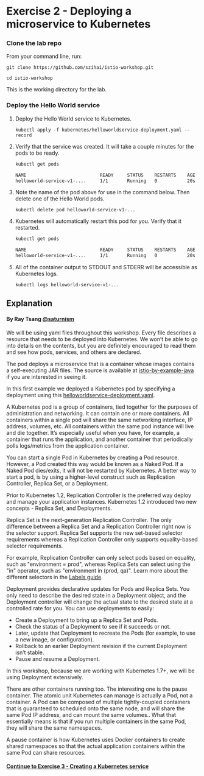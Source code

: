 # Exercise 2 - Deploying a microservice to Kubernetes

### Clone the lab repo

From your command line, run:
   
```    
git clone https://github.com/szihai/istio-workshop.git

cd istio-workshop
```

This is the working directory for the lab.

### Deploy the Hello World service

1. Deploy the Hello World service to Kubernetes.

   ```
   kubectl apply -f kubernetes/helloworldservice-deployment.yaml --record
   ```

2. Verify that the service was created. It will take a couple minutes for the pods to be ready.

    ```bash
    kubectl get pods
    
    NAME                           READY     STATUS    RESTARTS    AGE
    helloworld-service-v1-....     1/1       Running   0           20s
    ```

3. Note the name of the pod above for use in the command below. Then delete one of the Hello World pods.

    ```
    kubectl delete pod helloworld-service-v1-...
    ```

4. Kubernetes will automatically restart this pod for you. Verify that it restarted.

    ```bash
    kubectl get pods
    
    NAME                           READY     STATUS    RESTARTS    AGE
    helloworld-service-v1-....     1/1       Running   0           20s
    ```

5. All of the container output to STDOUT and STDERR will be accessible as Kubernetes logs.

    ```
    kubectl logs helloworld-service-v1-...
    ```


## Explanation

#### By Ray Tsang [@saturnism](https://twitter.com/saturnism)

We will be using yaml files throughout this workshop.  Every file describes a resource that needs to be deployed into Kubernetes. We won’t be able to go into details on the contents, but you are definitely encouraged to read them and see how pods, services, and others are declared.

The pod deploys a microservice that is a container whose images contains a self-executing JAR files. The source is available at [istio-by-example-java](https://github.com/saturnism/istio-by-example-java) if you are interested in seeing it.

In this first example we deployed a Kubernetes pod by specifying a deployment using this [helloworldservice-deployment.yaml](helloworldservice-deployment.yaml).  

A Kubernetes pod is a group of containers, tied together for the purposes of administration and networking. It can contain one or more containers.  All containers within a single pod will share the same networking interface, IP address, volumes, etc.  All containers within the same pod instance will live and die together.  It’s especially useful when you have, for example, a container that runs the application, and another container that periodically polls logs/metrics from the application container.

You can start a single Pod in Kubernetes by creating a Pod resource. However, a Pod created this way would be known as a Naked Pod. If a Naked Pod dies/exits, it will not be restarted by Kubernetes. A better way to start a pod, is by using a higher-level construct such as Replication Controller, Replica Set, or a Deployment.

Prior to Kubernetes 1.2, Replication Controller is the preferred way deploy and manage your application instances. Kubernetes 1.2 introduced two new concepts - Replica Set, and Deployments.

Replica Set is the next-generation Replication Controller. The only difference between a Replica Set and a Replication Controller right now is the selector support. Replica Set supports the new set-based selector requirements whereas a Replication Controller only supports equality-based selector requirements.

For example, Replication Controller can only select pods based on equality, such as "environment = prod", whereas Replica Sets can select using the "in" operator, such as "environment in (prod, qa)". Learn more about the different selectors in the [Labels guide](http://kubernetes.io/docs/user-guide/labels).

Deployment provides declarative updates for Pods and Replica Sets. You only need to describe the desired state in a Deployment object, and the Deployment controller will change the actual state to the desired state at a controlled rate for you. You can use deployments to easily:
- Create a Deployment to bring up a Replica Set and Pods.
- Check the status of a Deployment to see if it succeeds or not.
- Later, update that Deployment to recreate the Pods (for example, to use a new image, or configuration).
- Rollback to an earlier Deployment revision if the current Deployment isn’t stable.
- Pause and resume a Deployment.

In this workshop, because we are working with Kubernetes 1.7+, we will be using Deployment extensively.

There are other containers running too. The interesting one is the pause container. The atomic unit Kubernetes can manage is actually a Pod, not a container. A Pod can be composed of multiple tightly-coupled containers that is guaranteed to scheduled onto the same node, and will share the same Pod IP address, and can mount the same volumes.. What that essentially means is that if you run multiple containers in the same Pod, they will share the same namespaces.

A pause container is how Kubernetes uses Docker containers to create shared namespaces so that the actual application containers within the same Pod can share resources.


#### [Continue to Exercise 3 - Creating a Kubernetes service](../exercise-3/README.md)
